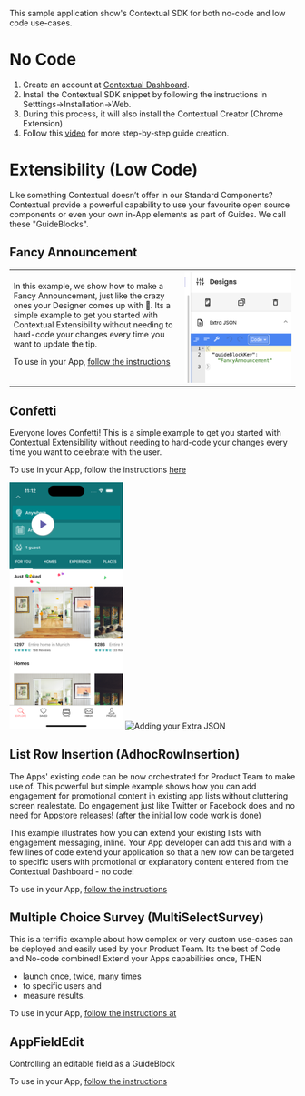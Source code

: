 This sample application show's Contextual SDK for both no-code and low code use-cases.

# No Code

1. Create an account at [Contextual Dashboard](https://dashboard.contextu.al/ "Contextual Dashboard").
2. Install the Contextual SDK snippet by following the instructions in Setttings->Installation->Web.
3. During this process, it will also install the Contextual Creator (Chrome Extension)
4. Follow this [video]( https://vimeo.com/863459510?h=c799c48907&amp;badge=0&amp;autopause=0&amp;player_id=0&amp;app_id=58479  "Guide Creation How-to") for more step-by-step guide creation.

# Extensibility (Low Code)

Like something Contextual doesn’t offer in our Standard Components? Contextual provide a powerful capability to use your favourite open source components or even your own in-App elements as part of Guides. We call these "GuideBlocks".


## Fancy Announcement

<table>
<tr>
<td style="width:60%">
In this example, we show how to make a Fancy Announcement, just like the crazy ones your Designer comes up with 🤣. Its a simple example to get you started with Contextual Extensibility without needing to hard-code your changes every time you want to update the tip.

To use in your App, [follow the instructions](https://github.com/GuideBlocks-org/iOS-GuideBlocks/blob/confetti/Sources/iOS-GuideBlocks/FancyAnnouncement/README.md)
</td>
<td style="width:40%">
<img src="./airbnb-main/img/FancyAnnouncementTree.png" alt="Adding your Extra JSON" width="300"/>
</td>
</tr></table>

## Confetti

Everyone loves Confetti! This is a simple example to get you started with Contextual Extensibility without needing to hard-code your changes every time you want to celebrate with the user.

To use in your App, follow the instructions [here](https://github.com/GuideBlocks-org/iOS-GuideBlocks/blob/main/Sources/iOS-GuideBlocks/Confetti/README.md)

<img src="./airbnb-main/img/confetti-guideblock.png" alt="IOS Confetti" width="200"/>

<img src="./screenshots/confettiJSON.png" alt="Adding your Extra JSON" width="200"/>




## List Row Insertion (AdhocRowInsertion)

The Apps' existing code can be now orchestrated for Product Team to make use of. This powerful but simple example shows how you can add engagement for promotional content in existing app lists without cluttering screen realestate. Do engagement just like Twitter or Facebook does and no need for Appstore releases! (after the initial low code work is done)

This example illustrates how you can extend your existing lists with engagement messaging, inline. Your App developer can add this and with a few lines of code extend your application so that a new row can be targeted to specific users with promotional or explanatory content entered from the Contextual Dashboard - no code!

To use in your App, [follow the instructions](https://github.com/contextu-al/AirBnB-iOS/blob/main/airbnb-main/airbnb-main/Components/CustomGuideBlocks/AdhocRowInsertion/README.md)

## Multiple Choice Survey (MultiSelectSurvey)

This is a terrific example about how complex or very custom use-cases can be deployed and easily used by your Product Team. Its the best of Code and No-code combined! Extend your Apps capabilities once, THEN

* launch once, twice, many times 
* to specific users and
* measure results.

To use in your App, [follow the instructions at](https://github.com/GuideBlocks-org/iOS-GuideBlocks/blob/main/Sources/iOS-GuideBlocks//MultiSelectSurvey/README.md)


## AppFieldEdit

Controlling an editable field as a GuideBlock
 
To use in your App, [follow the instructions](https://github.com/contextu-al/AirBnB-iOS/blob/main/airbnb-main/airbnb-main/Components/CustomGuideBlocks/AppFieldEdit/README.md)
